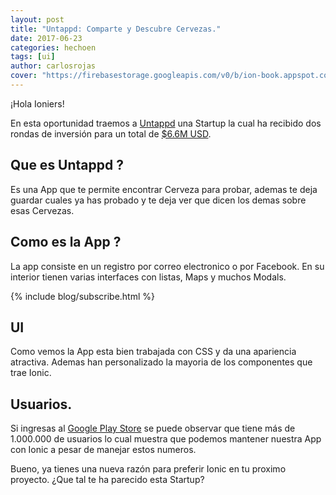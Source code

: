 ```yaml
---
layout: post
title: "Untappd: Comparte y Descubre Cervezas."
date: 2017-06-23
categories: hechoen
tags: [ui]
author: carlosrojas
cover: "https://firebasestorage.googleapis.com/v0/b/ion-book.appspot.com/o/posts%2F2017-06-21-Untappd%2Funtappd-ionic-header.jpg?alt=media&token=de3ca0f2-600b-4508-af3c-0eebd182981d"
---
```


<amp-img width="1280" height="660" layout="responsive" src="https://firebasestorage.googleapis.com/v0/b/ion-book.appspot.com/o/posts%2F2017-06-21-Untappd%2Funtappd-ionic-header.jpg?alt=media&token=de3ca0f2-600b-4508-af3c-0eebd182981d"></amp-img>

¡Hola Ioniers!

En esta oportunidad traemos a [Untappd](https://untappd.com/) una Startup la cual ha recibido dos rondas de inversión para un total de [$6.6M USD](https://www.crunchbase.com/organization/untappd#/entity).

## Que es Untappd ?

Es una App que te permite encontrar Cerveza para probar, ademas te deja guardar cuales ya has probado y te deja ver que dicen los demas sobre esas Cervezas.

## Como es la App ?

La app consiste en un registro por correo electronico o por Facebook. En su interior tienen varias interfaces con listas, Maps y muchos Modals.

{% include blog/subscribe.html %}

## UI

<amp-img width="1406" height="500" layout="responsive" src="https://firebasestorage.googleapis.com/v0/b/ion-book.appspot.com/o/posts%2F2017-06-21-Untappd%2FUI.png?alt=media&token=ea68d56f-dd31-4d7d-93a4-c1a5849a5f84"></amp-img>

Como vemos la App esta bien trabajada con CSS y da una apariencia atractiva. Ademas han personalizado la mayoria de los componentes que trae Ionic.

## Usuarios.

Si ingresas al [Google Play Store](https://play.google.com/store/apps/details?id=com.untappdllc.app&hl=en) se puede observar que tiene más de 1.000.000 de usuarios lo cual muestra que podemos mantener nuestra App con Ionic a pesar de manejar estos numeros.

Bueno, ya tienes una nueva razón para preferir Ionic en tu proximo proyecto. ¿Que tal te ha parecido esta Startup?



